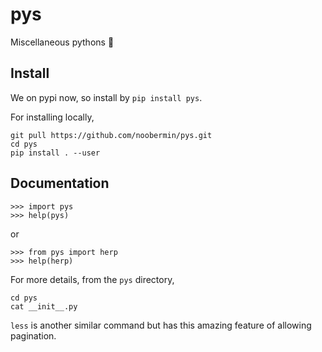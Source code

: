 pys
===

Miscellaneous pythons 🐍

Install
-------

We on pypi now, so install by `pip install pys`.

For installing locally,

    git pull https://github.com/noobermin/pys.git
    cd pys
    pip install . --user


Documentation
-------------
    >>> import pys
    >>> help(pys)
    
or

    >>> from pys import herp
    >>> help(herp)

For more details, from the `pys` directory,

    cd pys
    cat __init__.py

`less` is another similar command but has this amazing feature of allowing pagination.